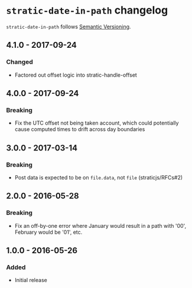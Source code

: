 # `stratic-date-in-path` changelog

`stratic-date-in-path` follows [Semantic Versioning][1].

## 4.1.0 - 2017-09-24

### Changed

* Factored out offset logic into stratic-handle-offset

## 4.0.0 - 2017-09-24

### Breaking

* Fix the UTC offset not being taken account, which could potentially cause computed times to drift across day boundaries

## 3.0.0 - 2017-03-14

### Breaking

* Post data is expected to be on `file.data`, not `file` (straticjs/RFCs#2)

## 2.0.0 - 2016-05-28

### Breaking

* Fix an off-by-one error where January would result in a path with '00', February would be '01', etc.

## 1.0.0 - 2016-05-26

### Added

* Initial release

 [1]: http://semver.org/
